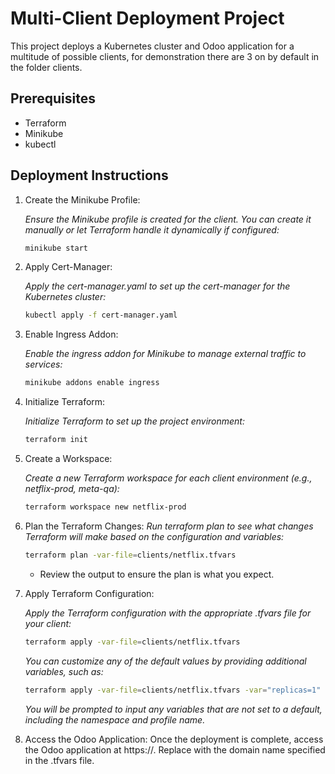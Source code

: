 # Multi-Client Deployment Project

This project deploys a Kubernetes cluster and Odoo application for a multitude of possible clients, for demonstration there are 3 on by default in the folder clients.

## Prerequisites
- Terraform
- Minikube
- kubectl

## Deployment Instructions
1. Create the Minikube Profile: 

   *Ensure the Minikube profile is created for the client. You can create it manually or let Terraform handle it dynamically if configured:* 

   ```bash
   minikube start
   ```

2. Apply Cert-Manager: 

   *Apply the cert-manager.yaml to set up the cert-manager for the Kubernetes cluster:*

   ```bash
   kubectl apply -f cert-manager.yaml
   ```

3. Enable Ingress Addon: 

   *Enable the ingress addon for Minikube to manage external traffic to services:*

   ```bash
   minikube addons enable ingress
   ```

4. Initialize Terraform: 

   *Initialize Terraform to set up the project environment:*

   ```bash
   terraform init
   ```

5. Create a Workspace: 

   *Create a new Terraform workspace for each client environment (e.g., netflix-prod, meta-qa):*
   ```bash
   terraform workspace new netflix-prod
   ```

6. Plan the Terraform Changes: 
   *Run terraform plan to see what changes Terraform will make based on the configuration and variables:*

   ```bash
   terraform plan -var-file=clients/netflix.tfvars
   ```

   * Review the output to ensure the plan is what you expect.

6. Apply Terraform Configuration: 
   
   *Apply the Terraform configuration with the appropriate .tfvars file for your client:*
   ```bash
   terraform apply -var-file=clients/netflix.tfvars 
   ```
   *You can customize any of the default values by providing additional variables, such as:*
   ```bash
   terraform apply -var-file=clients/netflix.tfvars -var="replicas=1" -var="qa"
   ```
   *You will be prompted to input any variables that are not set to a default, including the namespace and profile name.*

7. Access the Odoo Application: Once the deployment is complete, access the Odoo application at https://<domain-name>. Replace <domain-name> with the domain name specified in the .tfvars file.
